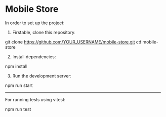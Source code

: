 # Mobile Store

In order to set up the project:

1. Firstable, clone this repository:

git clone https://github.com/YOUR_USERNAME/mobile-store.git
cd mobile-store

2. Install dependencies:

npm install

3. Run the development server:

npm run start

---

For running tests using vitest:

npm run test
